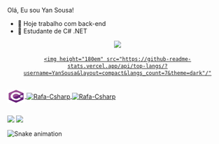  Olá, Eu sou Yan Sousa!

- 🔭 Hoje trabalho com back-end
- 🌱 Estudante de C# .NET

<div align="center">
  <a href="https://github.com/YanSousa">
  <img height="180em" src="https://github-readme-stats.vercel.app/api?username=YanSousa&show_icons=true&theme=dark&include_all_commits=true&count_private=true"/>

    <img height="180em" src="https://github-readme-stats.vercel.app/api/top-langs/?username=YanSousa&layout=compact&langs_count=7&theme=dark"/"
</div>
 <div style="display: inline_block"><br>
 <img align="center" alt="Rafa-Csharp" height="30" width="40" src="https://raw.githubusercontent.com/devicons/devicon/master/icons/csharp/csharp-original.svg">
    <img align="center" alt="Rafa-Csharp" height="30" width="40" src="https://cdn.jsdelivr.net/gh/devicons/devicon/icons/dotnetcore/dotnetcore-original.svg">
    <img align="center" alt="Rafa-Csharp" height="30" width="40" src="https://cdn.jsdelivr.net/gh/devicons/devicon/icons/java/java-original-wordmark.svg">
 </div>
  
  ##
  
 <div> 
  
  <a href="www.linkedin.com/in/yansousa" target="_blank"><img src="https://img.shields.io/badge/-LinkedIn-%230077B5?style=for-the-badge&logo=linkedin&logoColor=white" target="_blank"></a> 
  <a href = "mailto:nadoriel.old@gmail.com"><img src="https://img.shields.io/badge/-Gmail-%23333?style=for-the-badge&logo=gmail&logoColor=white" target="_blank"></a>
 
   ![Snake animation](https://github.com/YanSousa/YanSousa/blob/output/github-contribution-grid-snake.svg)
 
</div>
    
   
   

